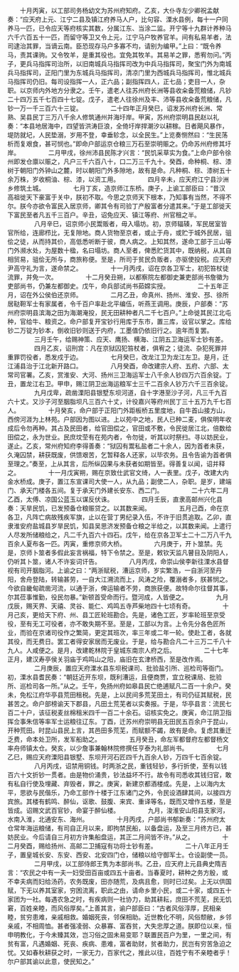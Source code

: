 <!-- { "loadSidebar": true } -->
　　十月丙寅，以工部司务杨幼文为苏州府知府。乙亥，大仆寺左少卿祝孟献奏：“应天府上元、江宁二县及镇江府养马人户，比句容、溧水县例，每十一户同养马一匹，已令应天等府核实其数，分属江东、当涂二监。开宁等十九群计养种马六千六百五十一匹，而留守等卫又令上元，江宁马户牧养官羊。间有私易羊者，法司逮治其罪，当谪云南。臣恐现存马户多寡不均，请别为编甲。”上曰：“既令养马，责其课驹。又令牧羊，是重其役也。宜免其牧羊。其易羊之罪，悉宥勿问。”丙子，更兵马指挥司治所，以旧南城兵马指挥司改为中兵马指挥司，聚宝门外为南城兵马指挥司，正阳门里为东城兵马指挥司，清凉门里为西城兵马指挥司，惟北城兵马指挥司仍旧。每司设指挥一人，正六品；副指挥四人，正七品；吏目一人，杂职。以京师内外地方分隶之。壬午，遣老人往苏州府长洲等县收籴备荒粮储，凡钞二十四万五千七百四十七锭。戊子，遣老人往徐州及丰、沛等县收籴备荒粮储，凡钞一万一千三百六十三锭。
　　
　　二十四年正月癸巳，诏发苏州府长洲、常熟、吴县民丁三万八千余人修筑通州并海圩岸。甲寅，苏州府崇明县民赵以礼奏：“本县地居海中，四望皆洪涛巨浪，全倚圩岸捍潮汐以耕稼。日者飓风暴作，堤防就圮，人民垫溺，岁用不登，幸垂轸念，以全民生。”上览奏恻然曰：“生民荡析而复艰食，甚可悯也。”即命户部运京仓粮三万石至崇明赈之。仍命苏州府修其圩岸。
　　
　　二月甲戌，徐州沛县民陈才兴言：“民饥采草实为食。”上命户部令徐州即发仓廪以赈之，凡户三千六百八十，口二万三千九十。癸酉，命种桐、棕、漆树于朝阳门外钟山之麓，时以朝阳门外多隙地，故有是命。凡种桐、棕、漆树五十余万株，岁收桐油、棕、漆，以资工用。
　　
　　四月辛未，应天府江宁县沙洲乡修筑土城。
　　
　　七月丁亥，造京师江东桥。庚子，上谕工部臣曰：“昔汉高祖徙天下豪富于关中，朕初不取。今思之京师天下根本，乃知事有当然，不得不尔。朕今亦欲令富民入居京师，卿其令有司验丁产殷富者分遣其来。”于是工部徙天下富民至者凡五千三百户。辛丑，诏免应天、镇江等府、州官租之半。
　　
　　八月辛巳，诏京师小民鬻贩者，毋入塌坊。初，京师辐辏，军民居室皆官所给，连廊栉比，无复隙地。商人货物至京者，或止于舟，或贮于城外民居，驵侩之徒，从而持其价，高低悉听断于彼，商人病之。上知其然，遂命工部于三山等门外濒水处，为屋数十楹，名曰塌坊。商人至者，俾悉贮货其中，既纳税，从其自相贸易，驵侩无所与，商旅称便。至是，所司于贫民负贩者，亦驱使投税。应天府尹高守礼为言，遂命禁之。
　　
　　十一月丙戌，诏在京各卫军士，初犯笞杖徒流罪，并免一次。
　　
　　十二月癸丑朔，以都察院左都御史兼吏部尚书詹徽为吏部尚书，仍兼左都御史。戊午，命兵部试尚书茹嫦实授。
　　
　　二十五年正月，诏在外公侯伯还京师。
　　
　　二月乙丑，命真州、扬州、淮安、邳、徐所居鞑靼军士有家属者，令千百户率赴北平编伍，听燕王调用。庚辰，户部奏：“苏州府崇明县滨海之田为海潮淹投，民无田耕种者凡二千七百户。”上命徙其民江北屯种，官给牛、粮资之。命户部复开宝钞行用库于东市，置三库，设官以掌之。库给钞二万锭为钞本，倒收旧钞则送于内府，工墨值仍依旧行之。逾年而复罢。
　　
　　三月壬午，给赐神策、应天、鹰扬、横海、江阴五卫海运军士钞有差。
　　
　　四月乙亥，诏刑宫：凡在京狱囚犯笞杖者，俱宥之；徒流、杂犯死罪并重罪罚役者，悉发戍于边。
　　
　　七月癸巳，改龙江卫为龙江左卫。是月，迁江浦县治于江北新开路口。
　　
　　八月癸酉，命改建宗人府、五府、六部、太常司官署。乙亥，赏淮安、大河、扬州三卫海运军士八千余人钞四万六百余锭。丁丑，置龙江右卫。甲申，赐江阴卫出海运粮军士三千二百余人钞万六千三百余锭。
　　
　　九月戊卑，疏凿溧阳县银墅东坝河道，自十字港至沙子河，凡三千九百六十丈。又沙子河至胭脂坝凡三百六十丈，计役嘉兴等府州民丁三十五万九千七百人。
　　
　　十月癸亥，命户部于正阳门外距板桥五里度地，自牛首山接方山，西傍河涯为上林苑。户部因为图以进。上以苑中之地，民人已种二麦，俱俟明年收成后令勿再种。其占及民田者，给官田偿之，官田或不敷，令民徙居江北，倍数给田偿之，永为世业。民庶坟茔有在苑内者，令勿徙，听其以时祭扫。寻以妨民业，遂止。乙亥，常州府知府李得善奏：“狱囚有鬻私盐者二十余人，因为首者未获，久淹囚禁，耕获既废，供馈艰苦，乞暂释各人还家，以毕农务。且令告谕为首者俱至理之。”奏至，上从其言，后所纵囚果与未获者如期皆至。得善复以闻，诏并释之。
　　
　　十一月戊寅朔，赐在京致仕武官文绮，人一表里。戊子，改建大内金水桥成。庚子，置江东宣课司大使一人，从九品；副使二人，杂职。是岁，建端门、承天门楼各五间。复于承天门外建长安东、西二门。
　　
　　二十六年二月乙酉，太傅、凉国公蓝玉以谋反伏诛。
　　
　　四月壬辰，直隶高邮州兴化县奏：天旱民饥，已发预备仓粮赈贷之。以其数来闻。
　　
　　五月己酉，命在京各卫，凡阵亡病故残疾军旗，止以在营丁男纪录入伍，不许于旧贯追取。乙卯，直隶淮安府盐城县岁旱民饥，知县吴思济发预备仓粮之半给之，以其数来闻。上遣行人尽发所储粮给之，凡二千九百六十四石。戊午，给在京各卫军士二十二万八千九百余人夏布各一匹。丙寅，重修京师大桥。
　　
　　六月庚于，开卜筮禁。先是，京师卜筮者多假此妄言祸福，特下令禁之。至是，敕钦天监凡瞽目及阴阳人，仍听其卜筮，诸人不许妄词讦告。
　　
　　八月丙戌，命崇山侯李新往溧水县督视有司开胭脂河。上谕之曰：“两浙赋税，漕运京师，岁实繁浩，一自浙河至丹阳，舍舟登陆，转输甚劳，一自大江溯流而上，风涛之险，覆溺者多，朕甚悯之。今欲自畿甸疏凿河流，以通于浙，俾运输者不劳，商旅获便。故特命尔往督其事，尔其莅事惟勤，役民勿暴。”新顿首受命而行。暨河成，人皆便之。
　　
　　九月戊辰，赐天界、天禧、灵谷、能仁、鸡鸣五寺芦柴地四十七顷有奇。
　　
　　十月己亥，更给天下府、州、县工匠轮班勘合。先是，诸色工匠，岁率轮班至京受役，至有无工可役者，亦不敢失期不至。至是，工部以为言。上令先分各色匠所业，而验在京诸司役作之繁简，更定其班次，率三年或二年一轮。使赴工者，各就其役，而无费日。罢工者得安家居而无废业。于是，给与勘合凡二十三万二千八十九人。人咸便之。是月，改建乾林院于皇城东南宗人府之后。
　　
　　二十七年正月，建汉寿亭侯关羽庙于鸡鸣山之阳，庙旧在玄津桥西，至是改作焉。
　　
　　二月庚辰，置应天府溧水县东坝税课司、批验盐引所、巡检司等衙门。初，溧水县耆民奏：“朝廷近开东坝，既利漕运，且便商贾，宜立税课局、批验所、巡检司各一所。”从之。壬午，免扬州府如皋县民亡绝逋赋凡二百一十余户。癸未，免松江府华亭县荒田租税。先是，上以民间多荒芜田土，有司仍征其赋税，民甚苦之。命户部榜谕天下郡县，凡田土荒芜者以实奏报。于是，华亭县言：流民七百二十户，该征税麦丝棉租米四千一百二十余石。诏核实免之。庚寅，命江阴卫指挥佥事朱信等率军士运粮往辽东。丁酉，迁苏州府崇明县无田民五百余户于昆山，开种荒田。时昆山县民上言，其邑田多荒芜，而赋额不蠲，故有是命。复虑其重迁乏费，命本处卫所，发军船助之。
　　
　　五月癸丑，命左军都督府左都督杨文率舟师镇太仓。癸亥，以少詹事兼翰林院修撰任亨泰为礼部尚书。
　　
　　七月乙巳，赐应天府溧阳县银墅、东坝开河石匠四千九百余人钞，万四千七百余锭。
　　
　　八月丙戌，诏禁用铜钱。时两浙之民，重钱轻钞，多行折使，至有以钱百六十文折钞一贯者。由是物价涌贵，钞法益坏不行。故令有司悉收其钱归官，敢有私自行使及埋藏、弃毁者，罪之。庚寅，新建京都酒楼成。先是，上以海内太平，思欲与民偕乐，乃命工部作十楼于江东诸门之外，令民设酒肆其间，以接四方宾旅。其楼有鹤鸣、醉仙，讴歌、鼓腹、来宾、重译等名，既而又增作五楼，至是皆成。诏赐文武百官钞，命宴于醉仙楼。
　　
　　九月，浚淮安山阳县支家河，水南入淮，北通安东、海州。
　　
　　十月丙戌，户部尚书郁新奏：“苏州府太仓常年海运粮储，有司自正月以来，即拘禁民船，以备盘运，及至三月终方已，甚妨民业。今后请自三月初方许集船盘运，其正二月间皆不许。”从之。
　　
　　十二月癸酉，赐给扬州、高邮二卫捕寇有功将士钞有差。
　　
　　二十八年正月壬子，置皇城长安、东安、西安、北安四门仓，储粮以给守御军士。仓设副使一员。
　　
　　二月甲戌，以工部侍郎王隽为本部尚书。乙丑，应天府上元县典史隋吉言：“农民之中有一夫一妇受田百亩或四五十亩者。当春夏时，耕种之务方殷，或不幸夫病而妇给汤药，农务既废，田亦随荒，及病且愈，则时已过矣。上无以供国赋，下无以养其室家，穷困流离，职此之由，请命乡里小民，或二十家，或四五十家团为一社。每遇农急之时，有疾病则一社协力，助其耕耘，庶田不荒芜，民无饥窘，百姓亲睦，而风俗厚矣。”上善其言，谕户部臣曰：“古者风俗淳厚，民相亲睦，贫穷患难，亲戚相救。婚姻死丧，邻保相助。近世教化不明，风俗颓敝，乡邻亲戚，不相周恤。甚者强凌弱、众暴寡、富吞贫，大失忠厚之道。朕即位以来，恒申明教化，于今未臻其效，岂习俗之固未易变耶？联置民百户为里，一里之间，有贫有富，凡遇婚姻、死丧、疾病、患难，富者助财，贫者助力，民岂有穷苦急迫之忧。又如春秋耕获之时，一家无力，百家代之，推此以往，百姓宁有不亲睦者乎！尔户部其谕以此意，使民知之。”
　　

